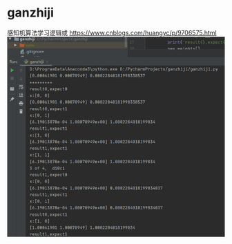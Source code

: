 # ganzhiji
感知机算法学习逻辑或
https://www.cnblogs.com/huangyc/p/9706575.html
![Image text](https://github.com/ZHAOJIABO/ganzhiji/blob/master/%E5%BE%AE%E4%BF%A1%E5%9B%BE%E7%89%87_20210205175338.png)
